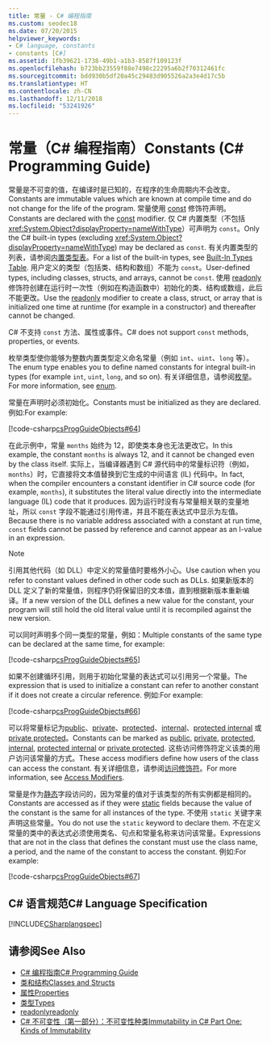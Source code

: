 ```yaml
---
title: 常量 - C# 编程指南
ms.custom: seodec18
ms.date: 07/20/2015
helpviewer_keywords:
- C# language, constants
- constants [C#]
ms.assetid: 1fb39621-1738-49b1-a1b3-8587f109123f
ms.openlocfilehash: b723bb23559f88e7498c22295a6b2f70312461fc
ms.sourcegitcommit: bdd930b5df20a45c29483d905526a2a3e4d17c5b
ms.translationtype: HT
ms.contentlocale: zh-CN
ms.lasthandoff: 12/11/2018
ms.locfileid: "53241926"
---
```

# <a name="constants-c-programming-guide"></a><span data-ttu-id="aca46-102">常量（C# 编程指南）</span><span class="sxs-lookup"><span data-stu-id="aca46-102">Constants (C# Programming Guide)</span></span>
<span data-ttu-id="aca46-103">常量是不可变的值，在编译时是已知的，在程序的生命周期内不会改变。</span><span class="sxs-lookup"><span data-stu-id="aca46-103">Constants are immutable values which are known at compile time and do not change for the life of the program.</span></span> <span data-ttu-id="aca46-104">常量使用 [const](../../../csharp/language-reference/keywords/const.md) 修饰符声明。</span><span class="sxs-lookup"><span data-stu-id="aca46-104">Constants are declared with the [const](../../../csharp/language-reference/keywords/const.md) modifier.</span></span> <span data-ttu-id="aca46-105">仅 C# 内置类型（不包括 <xref:System.Object?displayProperty=nameWithType>）可声明为 `const`。</span><span class="sxs-lookup"><span data-stu-id="aca46-105">Only the C# built-in types (excluding <xref:System.Object?displayProperty=nameWithType>) may be declared as `const`.</span></span> <span data-ttu-id="aca46-106">有关内置类型的列表，请参阅[内置类型表](../../../csharp/language-reference/keywords/built-in-types-table.md)。</span><span class="sxs-lookup"><span data-stu-id="aca46-106">For a list of the built-in types, see [Built-In Types Table](../../../csharp/language-reference/keywords/built-in-types-table.md).</span></span> <span data-ttu-id="aca46-107">用户定义的类型（包括类、结构和数组）不能为 `const`。</span><span class="sxs-lookup"><span data-stu-id="aca46-107">User-defined types, including classes, structs, and arrays, cannot be `const`.</span></span> <span data-ttu-id="aca46-108">使用 [readonly](../../../csharp/language-reference/keywords/readonly.md) 修饰符创建在运行时一次性（例如在构造函数中）初始化的类、结构或数组，此后不能更改。</span><span class="sxs-lookup"><span data-stu-id="aca46-108">Use the [readonly](../../../csharp/language-reference/keywords/readonly.md) modifier to create a class, struct, or array that is initialized one time at runtime (for example in a constructor) and thereafter cannot be changed.</span></span>  
  
 <span data-ttu-id="aca46-109">C# 不支持 `const` 方法、属性或事件。</span><span class="sxs-lookup"><span data-stu-id="aca46-109">C# does not support `const` methods, properties, or events.</span></span>  
  
 <span data-ttu-id="aca46-110">枚举类型使你能够为整数内置类型定义命名常量（例如 `int`、`uint`、`long` 等）。</span><span class="sxs-lookup"><span data-stu-id="aca46-110">The enum type enables you to define named constants for integral built-in types (for example `int`, `uint`, `long`, and so on).</span></span> <span data-ttu-id="aca46-111">有关详细信息，请参阅[枚举](../../../csharp/language-reference/keywords/enum.md)。</span><span class="sxs-lookup"><span data-stu-id="aca46-111">For more information, see [enum](../../../csharp/language-reference/keywords/enum.md).</span></span>  
  
 <span data-ttu-id="aca46-112">常量在声明时必须初始化。</span><span class="sxs-lookup"><span data-stu-id="aca46-112">Constants must be initialized as they are declared.</span></span> <span data-ttu-id="aca46-113">例如:</span><span class="sxs-lookup"><span data-stu-id="aca46-113">For example:</span></span>  
  
 [!code-csharp[csProgGuideObjects#64](../../../csharp/programming-guide/classes-and-structs/codesnippet/CSharp/constants_1.cs)]  
  
 <span data-ttu-id="aca46-114">在此示例中，常量 `months` 始终为 12，即使类本身也无法更改它。</span><span class="sxs-lookup"><span data-stu-id="aca46-114">In this example, the constant `months` is always 12, and it cannot be changed even by the class itself.</span></span> <span data-ttu-id="aca46-115">实际上，当编译器遇到 C# 源代码中的常量标识符（例如，`months`）时，它直接将文本值替换到它生成的中间语言 (IL) 代码中。</span><span class="sxs-lookup"><span data-stu-id="aca46-115">In fact, when the compiler encounters a constant identifier in C# source code (for example, `months`), it substitutes the literal value directly into the intermediate language (IL) code that it produces.</span></span> <span data-ttu-id="aca46-116">因为运行时没有与常量相关联的变量地址，所以 `const` 字段不能通过引用传递，并且不能在表达式中显示为左值。</span><span class="sxs-lookup"><span data-stu-id="aca46-116">Because there is no variable address associated with a constant at run time, `const` fields cannot be passed by reference and cannot appear as an l-value in an expression.</span></span>  
  
> [!NOTE]
>  <span data-ttu-id="aca46-117">引用其他代码（如 DLL）中定义的常量值时要格外小心。</span><span class="sxs-lookup"><span data-stu-id="aca46-117">Use caution when you refer to constant values defined in other code such as DLLs.</span></span> <span data-ttu-id="aca46-118">如果新版本的 DLL 定义了新的常量值，则程序仍将保留旧的文本值，直到根据新版本重新编译。</span><span class="sxs-lookup"><span data-stu-id="aca46-118">If a new version of the DLL defines a new value for the constant, your program will still hold the old literal value until it is recompiled against the new version.</span></span>  
  
 <span data-ttu-id="aca46-119">可以同时声明多个同一类型的常量，例如：</span><span class="sxs-lookup"><span data-stu-id="aca46-119">Multiple constants of the same type can be declared at the same time, for example:</span></span>  
  
 [!code-csharp[csProgGuideObjects#65](../../../csharp/programming-guide/classes-and-structs/codesnippet/CSharp/constants_2.cs)]  
  
 <span data-ttu-id="aca46-120">如果不创建循环引用，则用于初始化常量的表达式可以引用另一个常量。</span><span class="sxs-lookup"><span data-stu-id="aca46-120">The expression that is used to initialize a constant can refer to another constant if it does not create a circular reference.</span></span> <span data-ttu-id="aca46-121">例如:</span><span class="sxs-lookup"><span data-stu-id="aca46-121">For example:</span></span>  
  
 [!code-csharp[csProgGuideObjects#66](../../../csharp/programming-guide/classes-and-structs/codesnippet/CSharp/constants_3.cs)]  
  
 <span data-ttu-id="aca46-122">可以将常量标记为[public](../../../csharp/language-reference/keywords/public.md)、[private](../../../csharp/language-reference/keywords/private.md)、[protected](../../../csharp/language-reference/keywords/protected.md)、[internal](../../../csharp/language-reference/keywords/internal.md)、[protected internal](../../../csharp/language-reference/keywords/protected-internal.md) 或 [private protected](../../../csharp/language-reference/keywords/private-protected.md)。</span><span class="sxs-lookup"><span data-stu-id="aca46-122">Constants can be marked as [public](../../../csharp/language-reference/keywords/public.md), [private](../../../csharp/language-reference/keywords/private.md), [protected](../../../csharp/language-reference/keywords/protected.md), [internal](../../../csharp/language-reference/keywords/internal.md), [protected internal](../../../csharp/language-reference/keywords/protected-internal.md) or [private protected](../../../csharp/language-reference/keywords/private-protected.md).</span></span> <span data-ttu-id="aca46-123">这些访问修饰符定义该类的用户访问该常量的方式。</span><span class="sxs-lookup"><span data-stu-id="aca46-123">These access modifiers define how users of the class can access the constant.</span></span> <span data-ttu-id="aca46-124">有关详细信息，请参阅[访问修饰符](../../../csharp/programming-guide/classes-and-structs/access-modifiers.md)。</span><span class="sxs-lookup"><span data-stu-id="aca46-124">For more information, see [Access Modifiers](../../../csharp/programming-guide/classes-and-structs/access-modifiers.md).</span></span>  
  
 <span data-ttu-id="aca46-125">常量是作为[静态](../../../csharp/language-reference/keywords/static.md)字段访问的，因为常量的值对于该类型的所有实例都是相同的。</span><span class="sxs-lookup"><span data-stu-id="aca46-125">Constants are accessed as if they were [static](../../../csharp/language-reference/keywords/static.md) fields because the value of the constant is the same for all instances of the type.</span></span> <span data-ttu-id="aca46-126">不使用 `static` 关键字来声明这些常量。</span><span class="sxs-lookup"><span data-stu-id="aca46-126">You do not use the `static` keyword to declare them.</span></span> <span data-ttu-id="aca46-127">不在定义常量的类中的表达式必须使用类名、句点和常量名称来访问该常量。</span><span class="sxs-lookup"><span data-stu-id="aca46-127">Expressions that are not in the class that defines the constant must use the class name, a period, and the name of the constant to access the constant.</span></span> <span data-ttu-id="aca46-128">例如:</span><span class="sxs-lookup"><span data-stu-id="aca46-128">For example:</span></span>  
  
 [!code-csharp[csProgGuideObjects#67](../../../csharp/programming-guide/classes-and-structs/codesnippet/CSharp/constants_4.cs)]  
  
## <a name="c-language-specification"></a><span data-ttu-id="aca46-129">C# 语言规范</span><span class="sxs-lookup"><span data-stu-id="aca46-129">C# Language Specification</span></span>  
 [!INCLUDE[CSharplangspec](~/includes/csharplangspec-md.md)]  
  
## <a name="see-also"></a><span data-ttu-id="aca46-130">请参阅</span><span class="sxs-lookup"><span data-stu-id="aca46-130">See Also</span></span>

- [<span data-ttu-id="aca46-131">C# 编程指南</span><span class="sxs-lookup"><span data-stu-id="aca46-131">C# Programming Guide</span></span>](../../../csharp/programming-guide/index.md)  
- [<span data-ttu-id="aca46-132">类和结构</span><span class="sxs-lookup"><span data-stu-id="aca46-132">Classes and Structs</span></span>](../../../csharp/programming-guide/classes-and-structs/index.md)  
- [<span data-ttu-id="aca46-133">属性</span><span class="sxs-lookup"><span data-stu-id="aca46-133">Properties</span></span>](../../../csharp/programming-guide/classes-and-structs/properties.md)  
- [<span data-ttu-id="aca46-134">类型</span><span class="sxs-lookup"><span data-stu-id="aca46-134">Types</span></span>](../../../csharp/programming-guide/types/index.md)  
- [<span data-ttu-id="aca46-135">readonly</span><span class="sxs-lookup"><span data-stu-id="aca46-135">readonly</span></span>](../../../csharp/language-reference/keywords/readonly.md)  
- [<span data-ttu-id="aca46-136">C# 不可变性（第一部分）：不可变性种类</span><span class="sxs-lookup"><span data-stu-id="aca46-136">Immutability in C# Part One: Kinds of Immutability</span></span>](https://blogs.msdn.microsoft.com/ericlippert/2007/11/13/immutability-in-c-part-one-kinds-of-immutability)
